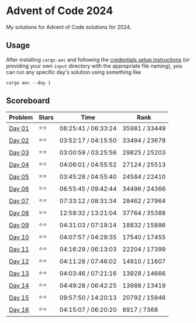 # Advent of Code 2024

My solutions for Advent of Code solutions for 2024.

## Usage

After installing `cargo-aoc` and following the [credentials setup instructions](https://github.com/gobanos/cargo-aoc#setting-up-the-cli) (or providing your own `input` directory with the appropriate file
naming), you can run any specific day's solution using something like

    cargo aoc --day 1

## Scoreboard

| Problem | Stars | Time | Rank |
| ------- | ----- | ---- | ---- |
| [Day 01](./src/day01.rs) | ⭐⭐ | 06:25:41 / 06:33:24 | 35981 / 33449 |
| [Day 02](./src/day02.rs) | ⭐⭐ | 03:52:17 / 04:15:50 | 33494 / 23678 |
| [Day 03](./src/day03.rs) | ⭐⭐ | 03:00:59 / 03:25:56 | 29825 / 25203 |
| [Day 04](./src/day04.rs) | ⭐⭐ | 04:06:01 / 04:55:52 | 27124 / 25513 |
| [Day 05](./src/day05.rs) | ⭐⭐ | 03:45:28 / 04:55:40 | 24584 / 22410 |
| [Day 06](./src/day06.rs) | ⭐⭐ | 06:55:45 / 09:42:44 | 34496 / 24366 |
| [Day 07](./src/day07.rs) | ⭐⭐ | 07:33:12 / 08:31:34 | 28462 / 27964 |
| [Day 08](./src/day08.rs) | ⭐⭐ | 12:58:32 / 13:21:04 | 37764 / 35388 |
| [Day 09](./src/day09.rs) | ⭐⭐ | 04:31:03 / 07:19:14 | 18832 / 15886 |
| [Day 10](./src/day10.rs) | ⭐⭐ | 04:07:57 / 04:29:35 | 17540 / 17455 |
| [Day 11](./src/day11.rs) | ⭐⭐ | 04:16:29 / 06:13:03 | 22204 / 17399 |
| [Day 12](./src/day12.rs) | ⭐⭐ | 04:11:28 / 07:46:02 | 14910 / 11607 |
| [Day 13](./src/day13.rs) | ⭐⭐ | 04:03:46 / 07:21:16 | 13928 / 14666 |
| [Day 14](./src/day14.rs) | ⭐⭐ | 04:49:28 / 06:42:25 | 13988 / 13419 |
| [Day 15](./src/day15.rs) | ⭐⭐ | 09:57:50 / 14:20:13 | 20792 / 15946 |
| [Day 16](./src/day16.rs) | ⭐⭐ | 04:15:07 / 06:20:20 | 8917 / 7368 |
